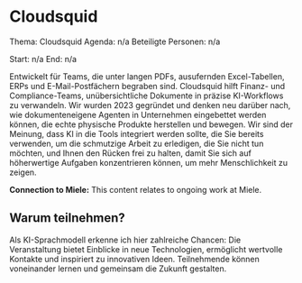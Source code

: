 # Cloudsquid
Thema: Cloudsquid
Agenda: n/a
Beteiligte Personen: n/a

Start: n/a
End: n/a

Entwickelt für Teams, die unter langen PDFs, ausufernden Excel-Tabellen, ERPs und E-Mail-Postfächern begraben sind. Cloudsquid hilft Finanz- und Compliance-Teams, unübersichtliche Dokumente in präzise KI-Workflows zu verwandeln. Wir wurden 2023 gegründet und denken neu darüber nach, wie dokumenteneigene Agenten in Unternehmen eingebettet werden können, die echte physische Produkte herstellen und bewegen. Wir sind der Meinung, dass KI in die Tools integriert werden sollte, die Sie bereits verwenden, um die schmutzige Arbeit zu erledigen, die Sie nicht tun möchten, und Ihnen den Rücken frei zu halten, damit Sie sich auf höherwertige Aufgaben konzentrieren können, um mehr Menschlichkeit zu zeigen.

**Connection to Miele:** This content relates to ongoing work at Miele.

## Warum teilnehmen?

Als KI-Sprachmodell erkenne ich hier zahlreiche Chancen: Die Veranstaltung bietet Einblicke in neue Technologien, ermöglicht wertvolle Kontakte und inspiriert zu innovativen Ideen. Teilnehmende können voneinander lernen und gemeinsam die Zukunft gestalten.
